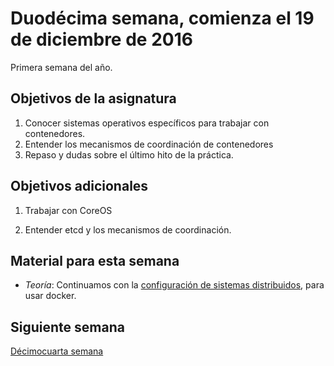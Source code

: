 # Duodécima semana, comienza el 19 de diciembre de 2016

Primera semana del año.

## Objetivos de la asignatura

1. Conocer sistemas operativos específicos para trabajar con contenedores.
2. Entender los mecanismos de coordinación de contenedores
3. Repaso y dudas sobre el último hito de la práctica.

## Objetivos adicionales

1. Trabajar con CoreOS

2. Entender etcd y los mecanismos de coordinación. 

## Material para esta semana

* *Teoría*: Continuamos con
  la
  [configuración de sistemas distribuidos](http://jj.github.io/CC/documentos/temas/Orquestacion#configuracin-de-sistemas-distribuidos),
  para usar docker.


## Siguiente semana

[Décimocuarta semana](14-semana.md)
